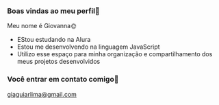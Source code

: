 ### Boas vindas ao meu perfil💞

Meu nome é Giovanna🌞

- EStou estudando na Alura
- Estou me desenvolvendo na linguagem JavaScript
- Utilizo esse espaço para minha organização e compartilhamento dos meus projetos desenvolvidos

### Você entrar em contato comigo📧

giaguiarlima@gmail.com
